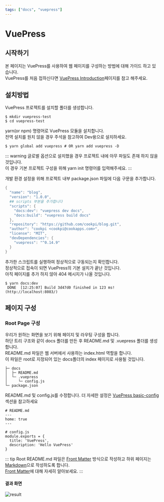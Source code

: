 ```yaml
---
tags: ["docs", "vuepress"]
---
```


# VuePress <Badge text="mhma" />

## 시작하기

본 페이지는 VuePress를 사용하여 웹 페이지를 구성하는 방법에 대해 가이드 하고 있습니다.<br>
VuePress를 처음 접하신다면 [VuePress Introduction](https://vuepress.vuejs.org/guide/)페이지를 참고 해주세요.

## 설치방법

VuePress 프로젝트를 설치할 폴더를 생성합니다.

```
$ mkdir vuepress-test
$ cd vuepress-test
```

yarn(or npm) 명령어로 VuePress 모듈을 설치합니다.<br>전역 설치를 원치 않을 경우 주석을 참고하여 Dev용으로 설치하세요.

```
$ yarn global add vuepress # OR yarn add vuepress -D
```

::: warning
글로벌 옵션으로 설치했을 경우 프로젝트 내에 아무 파일도 존재 하지 않을 것입니다.<br>
이 경우 기본 프로젝트 구성을 위해 yarn init 명령어를 입력해주세요.
:::

개발 환경 설정을 위해 프로젝트 내부 package.json 파일에 다음 구문을 추가합니다.<br>

```powershell
{
  "name": "blog",
  "version": "1.0.0",
  ## scripts 부분을 추가합니다
  "scripts": {
    "docs:dev": "vuepress dev docs",
    "docs:build": "vuepress build docs"
  },
  "repository": "https://github.com/cookpi/blog.git",
  "author": "cookpi <cookpi@cookapps.com>",
  "license": "MIT",
  "devDependencies": {
    "vuepress": "^0.14.9"
  }
}
```

추가한 스크립트를 실행하여 정상적으로 구동되는지 확인합니다.<br>
정상적으로 접속이 되면 VuePress의 기본 설치가 끝난 것입니다.<br>
아직 페이지를 추가 하지 않아 404 메시지가 나올 것입니다.

```
$ yarn docs:dev
 DONE  [12:25:07] Build 3d47d0 finished in 123 ms! (http://localhost:8083/)
```

## 페이지 구성

### Root Page 구성

우리가 원하는 화면을 보기 위해 페이지 및 라우팅 구성을 합니다.<br>
하단 트리 구조와 같이 docs 폴더를 만든 후 README.md 및 .vuepress 폴더를 생성합니다.<br>
README.md 파일은 웹 서버에서 사용하는 index.html 역할을 합니다.<br>
이 파일은 root로 지정되어 있는 docs폴더의 index 페이지로 사용될 것입니다.

```
├─ docs
│  ├─ README.md
│  └─ .vuepress
│     └─ config.js
└─ package.json
```

README.md 및 config.js를 수정합니다. 더 자세한 설정은 [VuePress basic-config](https://vuepress.vuejs.org/guide/basic-config.html#config-file) 섹션을 참고하세요

```
# README.md
---
home: true
---

# config.js
module.exports = {
  title: 'VuePress',
  description: 'Hello VuePress'
}
```

::: tip
Root README.md 파일은 [Front Matter](https://jekyllrb.com/docs/front-matter/) 방식으로 작성하고 하위 페이지는 [Markdown](https://ko.wikipedia.org/wiki/%EB%A7%88%ED%81%AC%EB%8B%A4%EC%9A%B4)으로 작성하도록 합니다.<br>
[Front Matter](https://jekyllrb.com/docs/front-matter/)에 대해 자세히 알아보세요.
:::

#### 결과 화면

![result](/screenshot/vuepress_190228.png)
